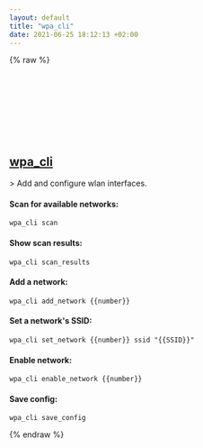 ```yaml
---
layout: default
title: "wpa_cli"
date: 2021-06-25 18:12:13 +02:00
---
```

{% raw %}
<h2 id="wpa_cli">
  <a href="/en/linux/wpa_cli.html">wpa_cli</a> <a href="#wpa_cli"><svg class="icon">
    <use href="/assets/images/unicode_sprite.svg#link" />
  </svg></a>
</h2>
> Add and configure wlan interfaces.

#### Scan for available networks:
```shell
wpa_cli scan
```
#### Show scan results:
```shell
wpa_cli scan_results
```
#### Add a network:
```shell
wpa_cli add_network {{number}}
```
#### Set a network's SSID:
```shell
wpa_cli set_network {{number}} ssid "{{SSID}}"
```
#### Enable network:
```shell
wpa_cli enable_network {{number}}
```
#### Save config:
```shell
wpa_cli save_config
```
{% endraw %}